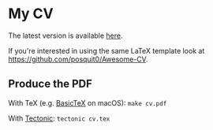 My CV
=====

The latest version is available [here](https://raindev.io/cv.pdf).

If you're interested in using the same LaTeX template look at https://github.com/posquit0/Awesome-CV.

## Produce the PDF

With TeX (e.g. [BasicTeX](https://tug.org/mactex/morepackages.html) on macOS): `make cv.pdf`

With [Tectonic](https://tectonic-typesetting.github.io): `tectonic cv.tex`
